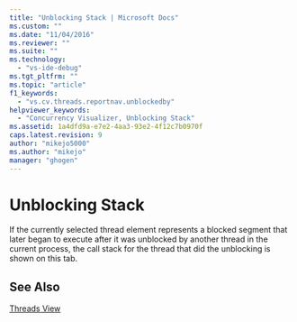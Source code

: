 ```yaml
---
title: "Unblocking Stack | Microsoft Docs"
ms.custom: ""
ms.date: "11/04/2016"
ms.reviewer: ""
ms.suite: ""
ms.technology: 
  - "vs-ide-debug"
ms.tgt_pltfrm: ""
ms.topic: "article"
f1_keywords: 
  - "vs.cv.threads.reportnav.unblockedby"
helpviewer_keywords: 
  - "Concurrency Visualizer, Unblocking Stack"
ms.assetid: 1a4dfd9a-e7e2-4aa3-93e2-4f12c7b0970f
caps.latest.revision: 9
author: "mikejo5000"
ms.author: "mikejo"
manager: "ghogen"
---
```

# Unblocking Stack
If the currently selected thread element represents a blocked segment that later began to execute after it was unblocked by another thread in the current process, the call stack for the thread that did the unblocking is shown on this tab.  
  
## See Also  
 [Threads View](../profiling/threads-view-parallel-performance.md)